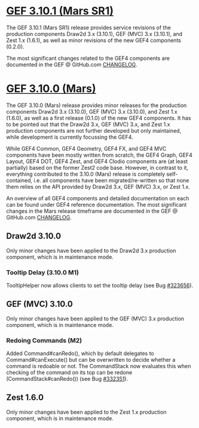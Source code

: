 # [GEF 3.10.1 (Mars SR1)](https://projects.eclipse.org/projects/tools.gef/releases/3.10.1-mars-sr1)

The GEF 3.10.1 (Mars SR1) release provides service revisions of the production components Draw2d 3.x (3.10.1), GEF (MVC) 3.x (3.10.1), and Zest 1.x (1.6.1), as well as minor revisions of the new GEF4 components (0.2.0).

The most significant changes related to the GEF4 components are documented in the GEF @ GitHub.com [CHANGELOG](https://github.com/eclipse/gef/blob/master/CHANGELOG.md).

# [GEF 3.10.0 (Mars)](https://projects.eclipse.org/projects/tools.gef/releases/3.10.0-mars)

The GEF 3.10.0 (Mars) release provides minor releases for the production components Draw2d 3.x (3.10.0), GEF (MVC) 3.x (3.10.0), and Zest 1.x (1.6.0), as well as a first release (0.1.0) of the new GEF4 components. It has to be pointed out that the Draw2d 3.x, GEF (MVC) 3.x, and Zest 1.x production components are not further developed but only maintained, while development is currently focussing the GEF4.

While GEF4 Common, GEF4 Geometry, GEF4 FX, and GEF4 MVC components have been mostly written from scratch, the GEF4 Graph, GEF4 Layout, GEF4 DOT, GEF4 Zest, and GEF4 Clodio components are (at least partially) based on the former Zest2 code base. However, in contrast to it, everything contributed to the 3.10.0 (Mars) release is completely self-contained, i.e. all components have been migrated/re-written so that none them relies on the API provided by Draw2d 3.x, GEF (MVC) 3.x, or Zest 1.x.

An overview of all GEF4 components and detailed documentation on each can be found under GEF4 reference documentation. The most significant changes in the Mars release timeframe are documented in the GEF @ GitHub.com [CHANGELOG](https://github.com/eclipse/gef/blob/master/CHANGELOG.md).

## Draw2d 3.10.0

Only minor changes have been applied to the Draw2d 3.x production component, which is in maintenance mode. 

### Tooltip Delay (3.10.0 M1)

TooltipHelper now allows clients to set the tooltip delay (see Bug [#323656](https://bugs.eclipse.org/bugs/show_bug.cgi?id=332351)).

## GEF (MVC) 3.10.0

Only minor changes have been applied to the GEF (MVC) 3.x production component, which is in maintenance mode.

### Redoing Commands (M2)

Added Command#canRedo(), which by default delegates to Command#canExecute() but can be overwritten to decide whether a command is redoable or not. The CommandStack now evaluates this when checking of the command on its top can be redone (CommandStack#canRedo()) (see Bug [#332351](https://bugs.eclipse.org/bugs/show_bug.cgi?id=332351)).

## Zest 1.6.0

Only minor changes have been applied to the Zest 1.x production component, which is in maintenance mode.
